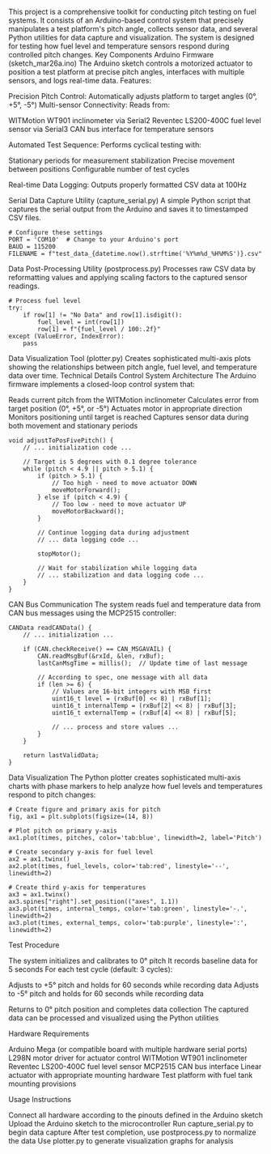 This project is a comprehensive toolkit for conducting pitch testing on fuel systems. It consists of an Arduino-based control system that precisely manipulates a test platform's pitch angle, collects sensor data, and several Python utilities for data capture and visualization. The system is designed for testing how fuel level and temperature sensors respond during controlled pitch changes.
Key Components
Arduino Firmware (sketch_mar26a.ino)
The Arduino sketch controls a motorized actuator to position a test platform at precise pitch angles, interfaces with multiple sensors, and logs real-time data.
Features:

Precision Pitch Control: Automatically adjusts platform to target angles (0°, +5°, -5°)
Multi-sensor Connectivity: Reads from:

WITMotion WT901 inclinometer via Serial2
Reventec LS200-400C fuel level sensor via Serial3
CAN bus interface for temperature sensors


Automated Test Sequence: Performs cyclical testing with:

Stationary periods for measurement stabilization
Precise movement between positions
Configurable number of test cycles


Real-time Data Logging: Outputs properly formatted CSV data at 100Hz

Serial Data Capture Utility (capture_serial.py)
A simple Python script that captures the serial output from the Arduino and saves it to timestamped CSV files.

```
# Configure these settings
PORT = 'COM10'  # Change to your Arduino's port
BAUD = 115200
FILENAME = f"test_data_{datetime.now().strftime('%Y%m%d_%H%M%S')}.csv"
```

Data Post-Processing Utility (postprocess.py)
Processes raw CSV data by reformatting values and applying scaling factors to the captured sensor readings.

```
# Process fuel level
try:
    if row[1] != "No Data" and row[1].isdigit():
        fuel_level = int(row[1])
        row[1] = f"{fuel_level / 100:.2f}"
except (ValueError, IndexError):
    pass
```

Data Visualization Tool (plotter.py)
Creates sophisticated multi-axis plots showing the relationships between pitch angle, fuel level, and temperature data over time.
Technical Details
Control System Architecture
The Arduino firmware implements a closed-loop control system that:

Reads current pitch from the WITMotion inclinometer
Calculates error from target position (0°, +5°, or -5°)
Actuates motor in appropriate direction
Monitors positioning until target is reached
Captures sensor data during both movement and stationary periods

```
void adjustToPosFivePitch() {
    // ... initialization code ...
    
    // Target is 5 degrees with 0.1 degree tolerance
    while (pitch < 4.9 || pitch > 5.1) {  
        if (pitch > 5.1) {
            // Too high - need to move actuator DOWN
            moveMotorForward();
        } else if (pitch < 4.9) {
            // Too low - need to move actuator UP
            moveMotorBackward();
        }
        
        // Continue logging data during adjustment
        // ... data logging code ...
        
        stopMotor();
        
        // Wait for stabilization while logging data
        // ... stabilization and data logging code ...
    }
}
```

CAN Bus Communication
The system reads fuel and temperature data from CAN bus messages using the MCP2515 controller:

```
CANData readCANData() {
    // ... initialization ...
    
    if (CAN.checkReceive() == CAN_MSGAVAIL) {
        CAN.readMsgBuf(&rxId, &len, rxBuf);
        lastCanMsgTime = millis();  // Update time of last message
        
        // According to spec, one message with all data
        if (len >= 6) {
            // Values are 16-bit integers with MSB first
            uint16_t level = (rxBuf[0] << 8) | rxBuf[1];
            uint16_t internalTemp = (rxBuf[2] << 8) | rxBuf[3];
            uint16_t externalTemp = (rxBuf[4] << 8) | rxBuf[5];
            
            // ... process and store values ...
        }
    }
    
    return lastValidData;
}
```

Data Visualization
The Python plotter creates sophisticated multi-axis charts with phase markers to help analyze how fuel levels and temperatures respond to pitch changes:

```
# Create figure and primary axis for pitch
fig, ax1 = plt.subplots(figsize=(14, 8))

# Plot pitch on primary y-axis
ax1.plot(times, pitches, color='tab:blue', linewidth=2, label='Pitch')

# Create secondary y-axis for fuel level
ax2 = ax1.twinx()
ax2.plot(times, fuel_levels, color='tab:red', linestyle='--', linewidth=2)

# Create third y-axis for temperatures
ax3 = ax1.twinx()
ax3.spines["right"].set_position(("axes", 1.1))
ax3.plot(times, internal_temps, color='tab:green', linestyle='-.', linewidth=2)
ax3.plot(times, external_temps, color='tab:purple', linestyle=':', linewidth=2)
```

Test Procedure

The system initializes and calibrates to 0° pitch
It records baseline data for 5 seconds
For each test cycle (default: 3 cycles):

Adjusts to +5° pitch and holds for 60 seconds while recording data
Adjusts to -5° pitch and holds for 60 seconds while recording data


Returns to 0° pitch position and completes data collection
The captured data can be processed and visualized using the Python utilities

Hardware Requirements

Arduino Mega (or compatible board with multiple hardware serial ports)
L298N motor driver for actuator control
WITMotion WT901 inclinometer
Reventec LS200-400C fuel level sensor
MCP2515 CAN bus interface
Linear actuator with appropriate mounting hardware
Test platform with fuel tank mounting provisions

Usage Instructions

Connect all hardware according to the pinouts defined in the Arduino sketch
Upload the Arduino sketch to the microcontroller
Run capture_serial.py to begin data capture
After test completion, use postprocess.py to normalize the data
Use plotter.py to generate visualization graphs for analysis
